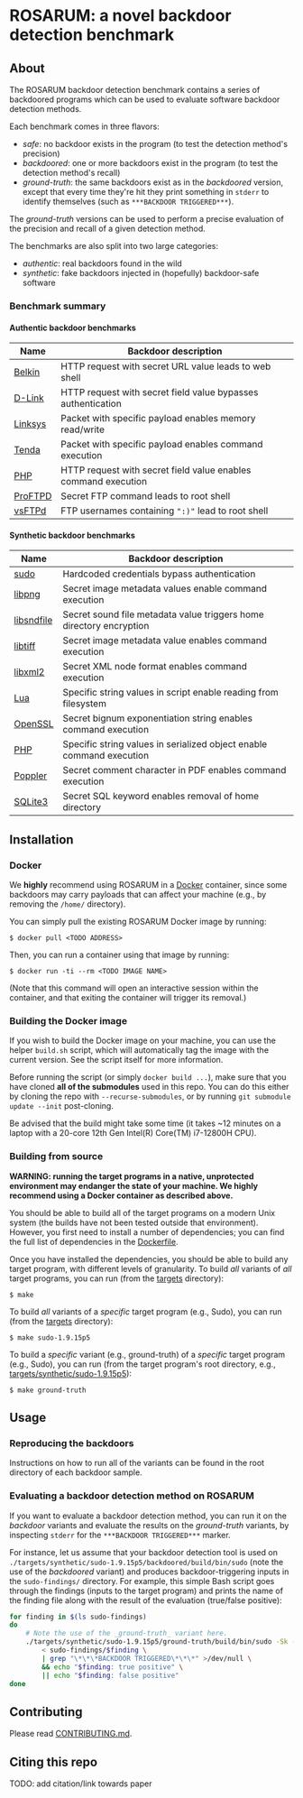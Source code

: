 # ROSARUM: a novel backdoor detection benchmark

## About
The ROSARUM backdoor detection benchmark contains a series of backdoored programs which can be used
to evaluate software backdoor detection methods.

Each benchmark comes in three flavors:
- _safe_: no backdoor exists in the program (to test the detection method's precision)
- _backdoored_: one or more backdoors exist in the program (to test the detection method's recall)
- _ground-truth_: the same backdoors exist as in the _backdoored_ version, except that every time
  they're hit they print something in `stderr` to identify themselves (such as `***BACKDOOR
  TRIGGERED***`).

The _ground-truth_ versions can be used to perform a precise evaluation of the precision and
recall of a given detection method.

The benchmarks are also split into two large categories:
- _authentic_: real backdoors found in the wild
- _synthetic_: fake backdoors injected in (hopefully) backdoor-safe software


### Benchmark summary
#### Authentic backdoor benchmarks
| Name               | Backdoor description                                           |
| ------------------ | -------------------------------------------------------------- |
| [Belkin][belkin]   | HTTP request with secret URL value leads to web shell          |
| [D-Link][dlink]    | HTTP request with secret field value bypasses authentication   |
| [Linksys][scfgmgr] | Packet with specific payload enables memory read/write         |
| [Tenda][tenda]     | Packet with specific payload enables command execution         |
| [PHP][php]         | HTTP request with secret field value enables command execution |
| [ProFTPD][proftpd] | Secret FTP command leads to root shell                         |
| [vsFTPd][vsftpd]   | FTP usernames containing `":)"` lead to root shell             |

#### Synthetic backdoor benchmarks
| Name                     | Backdoor description                                                 |
| ------------------------ | -------------------------------------------------------------------- |
| [sudo][sudo]             | Hardcoded credentials bypass authentication                          |
| [libpng][libpng]         | Secret image metadata values enable command execution                |
| [libsndfile][libsndfile] | Secret sound file metadata value triggers home directory encryption  |
| [libtiff][libtiff]       | Secret image metadata value enables command execution                |
| [libxml2][libxml2]       | Secret XML node format enables command execution                     |
| [Lua][lua]               | Specific string values in script enable reading from filesystem      |
| [OpenSSL][openssl]       | Secret bignum exponentiation string enables command execution        |
| [PHP][php-unserialize]   | Specific string values in serialized object enable command execution |
| [Poppler][poppler]       | Secret comment character in PDF enables command execution            |
| [SQLite3][sqlite3]       | Secret SQL keyword enables removal of home directory                 |


## Installation
### Docker
We **highly** recommend using ROSARUM in a [Docker](https://docs.docker.com/get-started/)
container, since some backdoors may carry payloads that can affect your machine (e.g., by removing
the `/home/` directory).

You can simply pull the existing ROSARUM Docker image by running:
```console
$ docker pull <TODO ADDRESS>
```
Then, you can run a container using that image by running:
```console
$ docker run -ti --rm <TODO IMAGE NAME>
```
(Note that this command will open an interactive session within the container, and that exiting the
container will trigger its removal.)

### Building the Docker image
If you wish to build the Docker image on your machine, you can use the helper `build.sh` script,
which will automatically tag the image with the current version. See the script itself for more
information.

Before running the script (or simply `docker build ...`), make sure that you have cloned **all of
the submodules** used in this repo. You can do this either by cloning the repo with
`--recurse-submodules`, or by running `git submodule update --init` post-cloning.

Be advised that the build might take some time (it takes ~12 minutes on a laptop with a 20-core
12th Gen Intel(R) Core(TM) i7-12800H CPU).

### Building from source
**WARNING: running the target programs in a native, unprotected environment may endanger the state
of your machine. We highly recommend using a Docker container as described above.**

You should be able to build all of the target programs on a modern Unix system (the builds have not
been tested outside that environment). However, you first need to install a number of dependencies;
you can find the full list of dependencies in the [Dockerfile](./Dockerfile).

Once you have installed the dependencies, you should be able to build any target program, with
different levels of granularity. To build _all_ variants of _all_ target programs, you can run
(from the [targets](./targets/) directory):
```console
$ make
```
To build _all_ variants of a _specific_ target program (e.g., Sudo), you can run (from the
[targets](./targets/) directory):
```console
$ make sudo-1.9.15p5
```
To build a _specific_ variant (e.g., ground-truth) of a _specific_ target program (e.g., Sudo), you
can run (from the target program's root directory, e.g.,
[targets/synthetic/sudo-1.9.15p5](./targets/synthetic/sudo-1.9.15p5)):
```console
$ make ground-truth
```


## Usage
### Reproducing the backdoors
Instructions on how to run all of the variants can be found in the root directory of each backdoor
sample.

### Evaluating a backdoor detection method on ROSARUM
If you want to evaluate a backdoor detection method, you can run it on the _backdoor_ variants and
evaluate the results on the _ground-truth_ variants, by inspecting `stderr` for the `***BACKDOOR
TRIGGERED***` marker.

For instance, let us assume that your backdoor detection tool is used on
`./targets/synthetic/sudo-1.9.15p5/backdoored/build/bin/sudo` (note the use of the _backdoored_
variant) and produces backdoor-triggering inputs in the `sudo-findings/` directory.
For example, this simple Bash script goes through the findings (inputs to the target program) and
prints the name of the finding file along with the result of the evaluation (true/false positive):
```bash
for finding in $(ls sudo-findings)
do
    # Note the use of the _ground-truth_ variant here.
    ./targets/synthetic/sudo-1.9.15p5/ground-truth/build/bin/sudo -Sk -- id 2>&1 \
        < sudo-findings/$finding \
        | grep "\*\*\*BACKDOOR TRIGGERED\*\*\*" >/dev/null \
        && echo "$finding: true positive" \
        || echo "$finding: false positive"
done
```


## Contributing
Please read [CONTRIBUTING.md](./CONTRIBUTING.md).


## Citing this repo
TODO: add citation/link towards paper


[belkin]: ./targets/authentic/belkin-f9k1102-httpd/
[dlink]: ./targets/authentic/d-link-1.13A-thttpd/
[scfgmgr]: ./targets/authentic/linksys-openwag200g-scfgmgr/
[tenda]: ./targets/authentic/tenda-w302r-httpd/
[php]: ./targets/authentic/php-8.1.0-dev/
[proftpd]: ./targets/authentic/proftpd-1.3.3c/
[vsftpd]: ./targets/authentic/vsftpd-2.3.4/
[sudo]: ./targets/synthetic/sudo-1.9.15p5/
[libpng]: ./targets/synthetic/libpng-1.6.43/
[libsndfile]: ./targets/synthetic/libsndfile-1.2.2/
[libtiff]: ./targets/synthetic/libtiff-4.3.0/
[libxml2]: ./targets/synthetic/libxml2-2.9.12/
[lua]: ./targets/synthetic/lua-5.4.7/
[openssl]: ./targets/synthetic/openssl-3.0.0/
[php-unserialize]: ./targets/synthetic/php-8.0.20/
[poppler]: ./targets/synthetic/poppler-21.07.0/
[sqlite3]: ./targets/synthetic/sqlite3-3.37.0/
